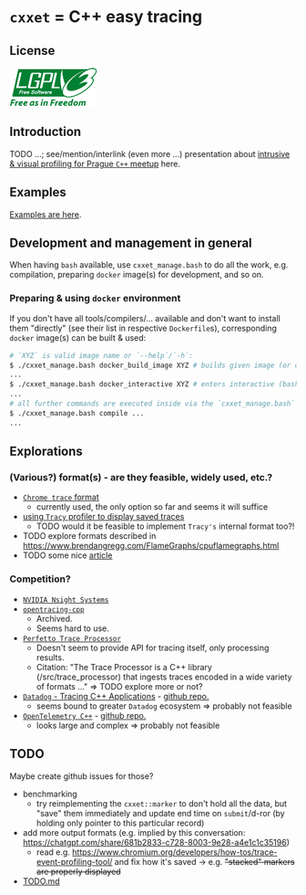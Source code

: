 # `cxxet` = C++ easy tracing

## License

![LGPLv3 License](doc/lgplv3-with-text-154x68.png)

## Introduction

TODO ...; see/mention/interlink (even more ...) presentation about [intrusive & visual profiling for Prague `C++` meetup](https://github.com/Ruzovej/visual_and_intrusive_profiling_presentation) here.

## Examples

[Examples are here](examples/README.md).

## Development and management in general

When having `bash` available, use `cxxet_manage.bash` to do all the work, e.g. compilation, preparing `docker` image(s) for development, and so on.

### Preparing & using `docker` environment

If you don't have all tools/compilers/... available and don't want to install them "directly" (see their list in respective `Dockerfile`s), corresponding `docker` image(s) can be built & used:

```bash
# `XYZ` is valid image name or `--help`/`-h`:
$ ./cxxet_manage.bash docker_build_image XYZ # builds given image (or displays help ...)
...
$ ./cxxet_manage.bash docker_interactive XYZ # enters interactive (bash) shell in it (or displays help ...)
...
# all further commands are executed inside via the `cxxet_manage.bash` script too, e.g.:
$ ./cxxet_manage.bash compile ...
...
```

## Explorations

### (Various?) format(s) - are they feasible, widely used, etc.?

* [`Chrome trace` format](doc/UsingChromeTrace.md)
  * currently used, the only option so far and seems it will suffice
* [using `Tracy` profiler to display saved traces](doc/UsingTracyProfiler.md)
  * TODO would it be feasible to implement `Tracy's` internal format too?!
* TODO explore formats described in <https://www.brendangregg.com/FlameGraphs/cpuflamegraphs.html>
* TODO some nice [article](https://igortodorovskiibm.github.io/blog/2024/09/19/tracing/) 

### Competition?

* [`NVIDIA Nsight Systems`](https://developer.nvidia.com/nsight-systems)
* [`opentracing-cpp`](https://github.com/opentracing/opentracing-cpp)
  * Archived.
  * Seems hard to use.
* [`Perfetto Trace Processor`](https://perfetto.dev/docs/analysis/trace-processor)
  * Doesn't seem to provide API for tracing itself, only processing results.
  * Citation: "The Trace Processor is a C++ library (/src/trace_processor) that ingests traces encoded in a wide variety of formats ..." => TODO explore more or not?
* [`Datadog` - Tracing C++ Applications](https://docs.datadoghq.com/tracing/trace_collection/automatic_instrumentation/dd_libraries/cpp/?code-lang=cpp) - [github repo.](https://github.com/DataDog/dd-trace-cpp)
  * seems bound to greater `Datadog` ecosystem => probably not feasible
* [`OpenTelemetry C++`](https://opentelemetry.io/docs/languages/cpp/) - [github repo.](https://github.com/open-telemetry/opentelemetry-cpp)
  * looks large and complex => probably not feasible

## TODO

Maybe create github issues for those?

* benchmarking
  * try reimplementing the `cxxet::marker` to don't hold all the data, but "save" them immediately and update end time on `submit`/d-ror (by holding only pointer to this particular record)
* add more output formats (e.g. implied by this conversation: <https://chatgpt.com/share/681b2833-c728-8003-9e28-a4e1c1c35196>)
  * read e.g. <https://www.chromium.org/developers/how-tos/trace-event-profiling-tool/> and fix how it's saved -> e.g. ~~"stacked" markers are properly displayed~~
* [TODO.md](doc/TODO.md)
